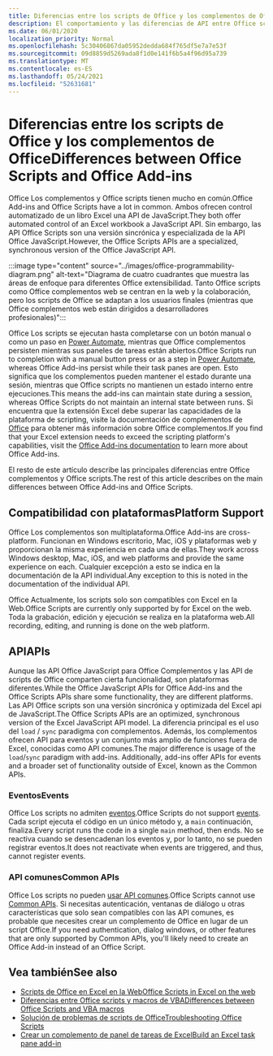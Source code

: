 ```yaml
---
title: Diferencias entre los scripts de Office y los complementos de Office
description: El comportamiento y las diferencias de API entre Office scripts y Office complementos.
ms.date: 06/01/2020
localization_priority: Normal
ms.openlocfilehash: 5c30406867da05952dedda684f765df5e7a7e53f
ms.sourcegitcommit: 09d8859d5269ada8f1d0e141f6b5a4f96d95a739
ms.translationtype: MT
ms.contentlocale: es-ES
ms.lasthandoff: 05/24/2021
ms.locfileid: "52631681"
---
```

# <a name="differences-between-office-scripts-and-office-add-ins"></a><span data-ttu-id="b1b53-103">Diferencias entre los scripts de Office y los complementos de Office</span><span class="sxs-lookup"><span data-stu-id="b1b53-103">Differences between Office Scripts and Office Add-ins</span></span>

<span data-ttu-id="b1b53-104">Office Los complementos y Office scripts tienen mucho en común.</span><span class="sxs-lookup"><span data-stu-id="b1b53-104">Office Add-ins and Office Scripts have a lot in common.</span></span> <span data-ttu-id="b1b53-105">Ambos ofrecen control automatizado de un libro Excel una API de JavaScript.</span><span class="sxs-lookup"><span data-stu-id="b1b53-105">They both offer automated control of an Excel workbook a JavaScript API.</span></span> <span data-ttu-id="b1b53-106">Sin embargo, las API Office Scripts son una versión sincrónica y especializada de la API Office JavaScript.</span><span class="sxs-lookup"><span data-stu-id="b1b53-106">However, the Office Scripts APIs are a specialized, synchronous version of the Office JavaScript API.</span></span>

:::image type="content" source="../images/office-programmability-diagram.png" alt-text="Diagrama de cuatro cuadrantes que muestra las áreas de enfoque para diferentes Office extensibilidad. Tanto Office scripts como Office complementos web se centran en la web y la colaboración, pero los scripts de Office se adaptan a los usuarios finales (mientras que Office complementos web están dirigidos a desarrolladores profesionales)":::

<span data-ttu-id="b1b53-108">Office Los scripts se ejecutan hasta completarse con un botón manual o como un paso en [Power Automate](https://flow.microsoft.com/), mientras que Office complementos persisten mientras sus paneles de tareas están abiertos.</span><span class="sxs-lookup"><span data-stu-id="b1b53-108">Office Scripts run to completion with a manual button press or as a step in [Power Automate](https://flow.microsoft.com/), whereas Office Add-ins persist while their task panes are open.</span></span> <span data-ttu-id="b1b53-109">Esto significa que los complementos pueden mantener el estado durante una sesión, mientras que Office scripts no mantienen un estado interno entre ejecuciones.</span><span class="sxs-lookup"><span data-stu-id="b1b53-109">This means the add-ins can maintain state during a session, whereas Office Scripts do not maintain an internal state between runs.</span></span> <span data-ttu-id="b1b53-110">Si encuentra que la extensión Excel debe superar las capacidades de la plataforma de scripting, visite la documentación de complementos de [Office](/office/dev/add-ins) para obtener más información sobre Office complementos.</span><span class="sxs-lookup"><span data-stu-id="b1b53-110">If you find that your Excel extension needs to exceed the scripting platform's capabilities, visit the [Office Add-ins documentation](/office/dev/add-ins) to learn more about Office Add-ins.</span></span>

<span data-ttu-id="b1b53-111">El resto de este artículo describe las principales diferencias entre Office complementos y Office scripts.</span><span class="sxs-lookup"><span data-stu-id="b1b53-111">The rest of this article describes on the main differences between Office Add-ins and Office Scripts.</span></span>

## <a name="platform-support"></a><span data-ttu-id="b1b53-112">Compatibilidad con plataformas</span><span class="sxs-lookup"><span data-stu-id="b1b53-112">Platform Support</span></span>

<span data-ttu-id="b1b53-113">Office Los complementos son multiplataforma.</span><span class="sxs-lookup"><span data-stu-id="b1b53-113">Office Add-ins are cross-platform.</span></span> <span data-ttu-id="b1b53-114">Funcionan en Windows escritorio, Mac, iOS y plataformas web y proporcionan la misma experiencia en cada una de ellas.</span><span class="sxs-lookup"><span data-stu-id="b1b53-114">They work across Windows desktop, Mac, iOS, and web platforms and provide the same experience on each.</span></span> <span data-ttu-id="b1b53-115">Cualquier excepción a esto se indica en la documentación de la API individual.</span><span class="sxs-lookup"><span data-stu-id="b1b53-115">Any exception to this is noted in the documentation of the individual API.</span></span>

<span data-ttu-id="b1b53-116">Office Actualmente, los scripts solo son compatibles con Excel en la Web.</span><span class="sxs-lookup"><span data-stu-id="b1b53-116">Office Scripts are currently only supported by for Excel on the web.</span></span> <span data-ttu-id="b1b53-117">Toda la grabación, edición y ejecución se realiza en la plataforma web.</span><span class="sxs-lookup"><span data-stu-id="b1b53-117">All recording, editing, and running is done on the web platform.</span></span>

## <a name="apis"></a><span data-ttu-id="b1b53-118">API</span><span class="sxs-lookup"><span data-stu-id="b1b53-118">APIs</span></span>

<span data-ttu-id="b1b53-119">Aunque las API Office JavaScript para Office Complementos y las API de scripts de Office comparten cierta funcionalidad, son plataformas diferentes.</span><span class="sxs-lookup"><span data-stu-id="b1b53-119">While the Office JavaScript APIs for Office Add-ins and the Office Scripts APIs share some functionality, they are different platforms.</span></span> <span data-ttu-id="b1b53-120">Las API Office scripts son una versión sincrónica y optimizada del Excel api de JavaScript.</span><span class="sxs-lookup"><span data-stu-id="b1b53-120">The Office Scripts APIs are an optimized, synchronous version of the Excel JavaScript API model.</span></span> <span data-ttu-id="b1b53-121">La diferencia principal es el uso del `load` / `sync` paradigma con complementos. Además, los complementos ofrecen API para eventos y un conjunto más amplio de funciones fuera de Excel, conocidas como API comunes.</span><span class="sxs-lookup"><span data-stu-id="b1b53-121">The major difference is usage of the `load`/`sync` paradigm with add-ins. Additionally, add-ins offer APIs for events and a broader set of functionality outside of Excel, known as the Common APIs.</span></span>

### <a name="events"></a><span data-ttu-id="b1b53-122">Eventos</span><span class="sxs-lookup"><span data-stu-id="b1b53-122">Events</span></span>

<span data-ttu-id="b1b53-123">Office Los scripts no admiten [eventos](/office/dev/add-ins/excel/excel-add-ins-events).</span><span class="sxs-lookup"><span data-stu-id="b1b53-123">Office Scripts do not support [events](/office/dev/add-ins/excel/excel-add-ins-events).</span></span> <span data-ttu-id="b1b53-124">Cada script ejecuta el código en un único método y, a `main` continuación, finaliza.</span><span class="sxs-lookup"><span data-stu-id="b1b53-124">Every script runs the code in a single `main` method, then ends.</span></span> <span data-ttu-id="b1b53-125">No se reactiva cuando se desencadenan los eventos y, por lo tanto, no se pueden registrar eventos.</span><span class="sxs-lookup"><span data-stu-id="b1b53-125">It does not reactivate when events are triggered, and thus, cannot register events.</span></span>

### <a name="common-apis"></a><span data-ttu-id="b1b53-126">API comunes</span><span class="sxs-lookup"><span data-stu-id="b1b53-126">Common APIs</span></span>

<span data-ttu-id="b1b53-127">Office Los scripts no pueden [usar API comunes](/javascript/api/office).</span><span class="sxs-lookup"><span data-stu-id="b1b53-127">Office Scripts cannot use [Common APIs](/javascript/api/office).</span></span> <span data-ttu-id="b1b53-128">Si necesitas autenticación, ventanas de diálogo u otras características que solo sean compatibles con las API comunes, es probable que necesites crear un complemento de Office en lugar de un script Office.</span><span class="sxs-lookup"><span data-stu-id="b1b53-128">If you need authentication, dialog windows, or other features that are only supported by Common APIs, you'll likely need to create an Office Add-in instead of an Office Script.</span></span>

## <a name="see-also"></a><span data-ttu-id="b1b53-129">Vea también</span><span class="sxs-lookup"><span data-stu-id="b1b53-129">See also</span></span>

- [<span data-ttu-id="b1b53-130">Scripts de Office en Excel en la Web</span><span class="sxs-lookup"><span data-stu-id="b1b53-130">Office Scripts in Excel on the web</span></span>](../overview/excel.md)
- [<span data-ttu-id="b1b53-131">Diferencias entre Office scripts y macros de VBA</span><span class="sxs-lookup"><span data-stu-id="b1b53-131">Differences between Office Scripts and VBA macros</span></span>](vba-differences.md)
- [<span data-ttu-id="b1b53-132">Solución de problemas de scripts de Office</span><span class="sxs-lookup"><span data-stu-id="b1b53-132">Troubleshooting Office Scripts</span></span>](../testing/troubleshooting.md)
- [<span data-ttu-id="b1b53-133">Crear un complemento de panel de tareas de Excel</span><span class="sxs-lookup"><span data-stu-id="b1b53-133">Build an Excel task pane add-in</span></span>](/office/dev/add-ins/quickstarts/excel-quickstart-jquery)
